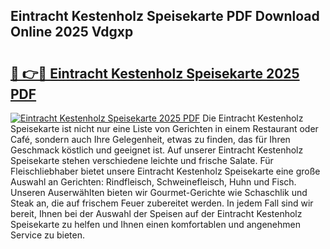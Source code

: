 ## Eintracht Kestenholz Speisekarte PDF Download Online 2025 Vdgxp

# <h2><a href="http://gc95l6u.nevu.top/?p=Eintracht+Kestenholz+Speisekarte">🔗 👉🔴 Eintracht Kestenholz Speisekarte 2025 PDF</a></h2>

[![Eintracht Kestenholz Speisekarte 2025 PDF](https://i.imgur.com/dBaPXMq.png)](http://gc95l6u.nevu.top/?p=Eintracht+Kestenholz+Speisekarte)
Die Eintracht Kestenholz Speisekarte ist nicht nur eine Liste von Gerichten in einem Restaurant oder Café, sondern auch Ihre Gelegenheit, etwas zu finden, das für Ihren Geschmack köstlich und geeignet ist. Auf unserer Eintracht Kestenholz Speisekarte stehen verschiedene leichte und frische Salate. Für Fleischliebhaber bietet unsere Eintracht Kestenholz Speisekarte eine große Auswahl an Gerichten: Rindfleisch, Schweinefleisch, Huhn und Fisch. Unseren Auserwählten bieten wir Gourmet-Gerichte wie Schaschlik und Steak an, die auf frischem Feuer zubereitet werden. In jedem Fall sind wir bereit, Ihnen bei der Auswahl der Speisen auf der Eintracht Kestenholz Speisekarte zu helfen und Ihnen einen komfortablen und angenehmen Service zu bieten.
